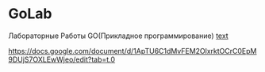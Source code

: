 # GoLab
Лабораторные Работы GO(Прикладное программирование)
[text](https://gobyexample.com/)

https://docs.google.com/document/d/1ApTU6C1dMvFEM2OlxrktOCrC0EpM9DUjS7OXLEwWjeo/edit?tab=t.0